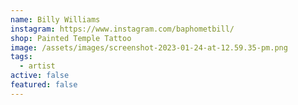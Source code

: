 ```yaml
---
name: Billy Williams
instagram: https://www.instagram.com/baphometbill/
shop: Painted Temple Tattoo
image: /assets/images/screenshot-2023-01-24-at-12.59.35-pm.png
tags:
  - artist
active: false
featured: false
---
```

